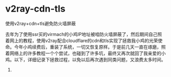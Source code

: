 # v2ray-cdn-tls
使用v2ray+cdn+tls避免防火墙屏蔽

去年为了使用ssr买的virmach的小鸡IP地址被咱防火墙屏蔽了，然后期间自己照着网上的教程，使用v2ray配合cloudflare的cdn和tls实现了拯救我小鸡的光荣使命。今年小鸡续费后，重装了系统，一切又恢复原样。于是前几天一直在琢磨，照着网络上的许多教程一个个尝试，也碰到了许多坑，最终又再次就回了我亲爱的小鸡。以下，详细记录下拯救过程，以免以后再次遇到同类问题，又浪费太多时间。

1.
